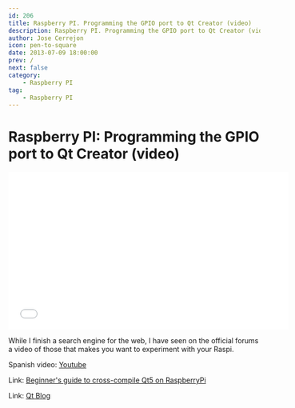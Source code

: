 ```yaml
---
id: 206
title: Raspberry PI. Programming the GPIO port to Qt Creator (video)
description: Raspberry PI. Programming the GPIO port to Qt Creator (video)
author: Jose Cerrejon
icon: pen-to-square
date: 2013-07-09 18:00:00
prev: /
next: false
category:
    - Raspberry PI
tag:
    - Raspberry PI
---
```


# Raspberry PI: Programming the GPIO port to Qt Creator (video)

<iframe width="560" height="315" src="//www.youtube.com/embed/WdA-mIvBBTw" frameborder="0" allowfullscreen></iframe>

While I finish a search engine for the web, I have seen on the official forums a video of those that makes you want to experiment with your Raspi.

Spanish video: [Youtube](https://www.youtube.com/watch?v=WdA-mIvBBTw)

Link: [Beginner's guide to cross-compile Qt5 on RaspberryPi](https://qt-project.org/wiki/RaspberryPi_Beginners_guide)

Link: [Qt Blog](https://blog.qt.digia.com/)
